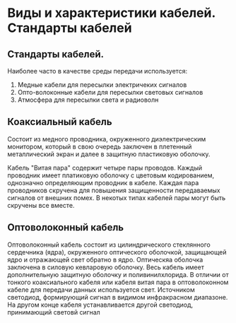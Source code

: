 # Виды и характеристики кабелей. Стандарты кабелей

## Стандарты кабелей. 
Наиболее часто в качестве среды передачи используется:
1. Медные кабели для пересылки электричеких сигналов
2. Опто-волоконные кабели для пересылки световых сигналов
3. Атмосфера для пересылки света и радиоволн

## Коаксиальный кабель
Состоит из медного проводника, окруженного диэлектрическим монитором, который в свою очередь заключен в плетенный металлический экран и далее в защитную пластиковую оболочку.

Кабель "Витая пара" содержит четыре пары проводов. Каждый проводник имеет платиковую оболочку с цветовым кодированием, однозначно определяющим проводник в кабеле. Каждая пара проводников скручена для повышения защищенности передаваемых сигналов от внешних помех. В некотых типах кабелей пары могут быть скручены все вместе.

## Оптоволоконный кабель
Оптоволоконный кабель состоит из цилиндрического стеклянного сердечника (ядра), окруженного оптического оболочкой, защищающей ядро и отражающей свет обратно в ядро. Оптическяа оболочка заключена в силовую кевларовую оболочку. Весь кабель имеет дополнительную защитную оболочку и поливинилхлорида. В отличии от тонкого коаксиального кабеля или кабеля витая пара в оптоволоконном кабеле для передачи данных используется свет. Источником светодиод, формирующий сигнал в видимом инфракрасном диапазоне. На другом конце кабеля устанавливается другой светодиод, принимающий световй сигнал